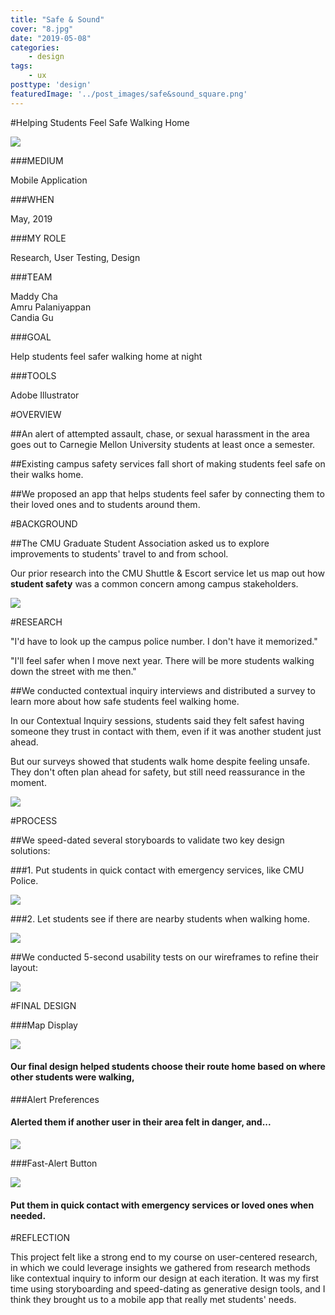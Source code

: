 ```yaml
---
title: "Safe & Sound"
cover: "8.jpg"
date: "2019-05-08"
categories:
    - design
tags:
    - ux
posttype: 'design'
featuredImage: '../post_images/safe&sound_square.png'
---
```


#Helping Students Feel Safe Walking Home

<cover-img>

<img src="../post_images/safe&sound/ucre_final_overview.png">

</cover-img>

<design-meta>

###MEDIUM

Mobile Application

###WHEN

May, 2019

###MY ROLE

Research, User Testing, Design

###TEAM

Maddy Cha\
Amru Palaniyappan\
Candia Gu

###GOAL

Help students feel safer walking home at night

###TOOLS

Adobe Illustrator

</design-meta>

<grid-container>

#OVERVIEW

##An alert of attempted assault, chase, or sexual harassment in the area goes out to Carnegie Mellon University students at least once a semester.

##Existing campus safety services fall short of making students feel safe on their walks home.

##We proposed an app that helps students feel safer by connecting them to their loved ones and to students around them.

#BACKGROUND

##The CMU Graduate Student Association asked us to explore improvements to students' travel to and from school.

Our prior research into the CMU Shuttle & Escort service let us map out how **student safety** was a common concern among campus stakeholders.

<full-width-image>

<img src="../post_images/safe&sound/ucre_final_stakeholders.png">

</full-width-image>

#RESEARCH

<quote>

"I'd have to look up the campus police number. I don't have it memorized."

</quote>

<quote>

"I'll feel safer when I move next year. There will be more students walking down the street with me then."

</quote>

##We conducted contextual inquiry interviews and distributed a survey to learn more about how safe students feel walking home.

In our Contextual Inquiry sessions, students said they felt safest having someone they trust in contact with them, even if it was another student just ahead. 

But our surveys showed that students walk home despite feeling unsafe. They don't often plan ahead for safety, but still need reassurance in the moment.

<img src="../post_images/safe&sound/ucre_final_data1.png">

#PROCESS

##We speed-dated several storyboards to validate two key design solutions:

###1. Put students in quick contact with emergency services, like CMU Police.

<img src="../post_images/safe&sound/ucre_final_story2.png">

###2. Let students see if there are nearby students when walking home.

<img src="../post_images/safe&sound/ucre_final_story1.png">

##We conducted 5-second usability tests on our wireframes to refine their layout:

<img src="../post_images/safe&sound/ucre_final_wireframe_markedup.png">

#FINAL DESIGN

###Map Display

<img-pair>

<img src="../post_images/safe&sound/ucre_final_pr2.5.png">

<h4>

Our final design helped students choose their route home based on where other students were walking,

</h4>

</img-pair>

###Alert Preferences

<text-pair>

<h4>

Alerted them if another user in their area felt in danger, and...

</h4>

<img src="../post_images/safe&sound/ucre_final_pr2.3.png">

</text-pair>

###Fast-Alert Button

<img-pair>

<img src="../post_images/safe&sound/ucre_final_pr2.2.png">

<h4>

Put them in quick contact with emergency services or loved ones when needed.

</h4>

</img-pair>


#REFLECTION

This project felt like a strong end to my course on user-centered research, in which we could leverage insights we gathered from research methods like contextual inquiry to inform our design at each iteration. It was my first time using storyboarding and speed-dating as generative design tools, and I think they brought us to a mobile app that really met students' needs.

</grid-container>



